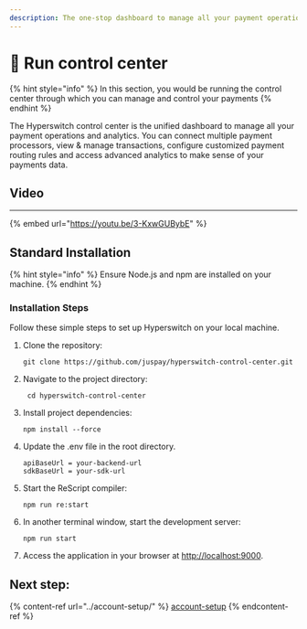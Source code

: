 ```yaml
---
description: The one-stop dashboard to manage all your payment operations
---
```


# 🔌 Run control center

{% hint style="info" %}
In this section, you would be running the control center through which you can manage and control your payments
{% endhint %}

The Hyperswitch control center is the unified dashboard to manage all your payment operations and analytics. You can connect multiple payment processors, view & manage transactions, configure customized payment routing rules and access advanced analytics to make sense of your payments data.

## Video

***

{% embed url="https://youtu.be/3-KxwGUBybE" %}

## Standard Installation

{% hint style="info" %}
Ensure Node.js and npm are installed on your machine.
{% endhint %}

### Installation Steps

Follow these simple steps to set up Hyperswitch on your local machine.

1.  Clone the repository:

    ```
    git clone https://github.com/juspay/hyperswitch-control-center.git
    ```
2.  Navigate to the project directory:

    ```
     cd hyperswitch-control-center
    ```
3.  Install project dependencies:

    ```
    npm install --force
    ```
4.  Update the .env file in the root directory.

    ```
    apiBaseUrl = your-backend-url
    sdkBaseUrl = your-sdk-url
    ```
5.  Start the ReScript compiler:

    ```
    npm run re:start
    ```
6.  In another terminal window, start the development server:

    ```
    npm run start
    ```
7. Access the application in your browser at [http://localhost:9000](http://localhost:9000/).

## Next step:

{% content-ref url="../account-setup/" %}
[account-setup](../account-setup/)
{% endcontent-ref %}
